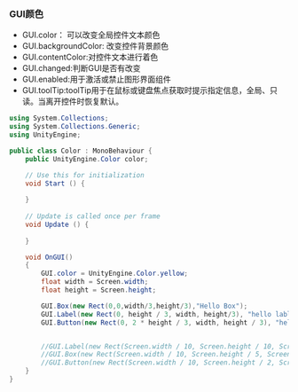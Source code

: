 ### GUI颜色
* GUI.color： 可以改变全局控件文本颜色
* GUI.backgroundColor: 改变控件背景颜色
* GUI.contentColor:对控件文本进行着色
* GUI.changed:判断GUI是否有改变
* GUI.enabled:用于激活或禁止图形界面组件
* GUI.toolTip:toolTip用于在鼠标或键盘焦点获取时提示指定信息，全局、只读。当离开控件时恢复默认。


~~~c#
using System.Collections;
using System.Collections.Generic;
using UnityEngine;

public class Color : MonoBehaviour {
    public UnityEngine.Color color;

	// Use this for initialization
	void Start () {
        
    }
	
	// Update is called once per frame
	void Update () {
		
	}

    void OnGUI()
    {
        GUI.color = UnityEngine.Color.yellow;
        float width = Screen.width;
        float height = Screen.height;

        GUI.Box(new Rect(0,0,width/3,height/3),"Hello Box");
        GUI.Label(new Rect(0, height / 3, width, height/3), "hello lable");
        GUI.Button(new Rect(0, 2 * height / 3, width, height / 3), "hello button");


        //GUI.Label(new Rect(Screen.width / 10, Screen.height / 10, Screen.width / 5, Screen.height / 10), "Hellow World!");
        //GUI.Box(new Rect(Screen.width / 10, Screen.height / 5, Screen.width / 5, Screen.height / 5), "A Box");
        //GUI.Button(new Rect(Screen.width / 10, Screen.height / 2, Screen.width / 5, Screen.height / 10), "A Button");
    }
}
~~~